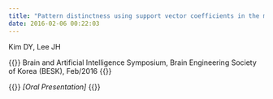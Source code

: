 ```yaml
---
title: "Pattern distinctness using support vector coefficients in the multivoxel pattern analysis"
date: 2016-02-06 00:22:03
---
```


Kim DY, Lee JH

{{<format bright-green>}}
Brain and Artificial Intelligence Symposium, Brain Engineering Society of Korea (BESK), Feb/2016
{{</format>}}

{{<format teal>}}
*[Oral Presentation]*
{{</format>}}
